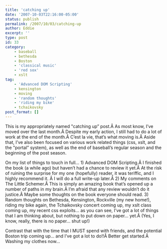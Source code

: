 ```yaml
---
title: 'catching up'
date: '2007-10-03T22:16:00-05:00'
status: publish
permalink: /2007/10/03/catching-up
author: Eddie
excerpt: ''
type: post
id: 33
category:
    - baseball
    - bethesda
    - Boston
    - 'classical music'
    - 'red sox'
    - xslt
tag:
    - 'Advanced DOM Scripting'
    - kensington
    - moving
    - 'random thoughts'
    - 'riding my bike'
    - tchaikovsky
post_format: []
---
```

This is my appropriately named "catching up” post.Â As most know, I’ve moved over the last month.Â Despite my early action, I still had to do a lot of work at the end of the month.Â C’est la vie, that’s what moving is.Â Aside that, I’ve also been focused on various work related things (css, xslt, and the "portal” system), as well as the end of baseball’s regular season and the beginning of the post season.

On my list of things to touch in full… 1) Advanced DOM Scripting.Â I finished the book (a while ago) but haven’t had a chance to review it yet.Â At the risk of ruining the surprise for my one (hopefully) reader, it was teriffic, and I highly recommend it. Â I will do a full write-up later.Â 2) My comments on The Little Schemer.Â This is simply an amazing book that’s opened up a number of paths in my brain.Â I’m afraid that any review wouldn’t do it justice.Â Maybe some thoughts on the book everyone should read. 3) Random thoughts on Bethesda, Kensington, Rockville (my new home!), riding my bike again, the Tchaikovsky concert coming up, my xslt class coming up, my recent css exploits… as you can see, I’ve got a lot of things that I am thinking about, but nothing to put down on paper… yet.Â (Yes, I know, really, there is no paper… shut up!)

Contrast that with the time that I MUST spend with friends, and the potential Boston trip coming up… and I’ve got a lot to do!!Â Better get started.Â Washing my clothes now…